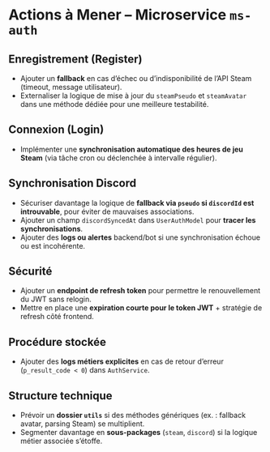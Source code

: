 # Actions à Mener – Microservice `ms-auth`

## Enregistrement (Register)
- Ajouter un **fallback** en cas d’échec ou d’indisponibilité de l’API Steam (timeout, message utilisateur).
- Externaliser la logique de mise à jour du `steamPseudo` et `steamAvatar` dans une méthode dédiée pour une meilleure testabilité.

## Connexion (Login)
- Implémenter une **synchronisation automatique des heures de jeu Steam** (via tâche cron ou déclenchée à intervalle régulier).

## Synchronisation Discord
- Sécuriser davantage la logique de **fallback via `pseudo` si `discordId` est introuvable**, pour éviter de mauvaises associations.
- Ajouter un champ `discordSyncedAt` dans `UserAuthModel` pour **tracer les synchronisations**.
- Ajouter des **logs ou alertes** backend/bot si une synchronisation échoue ou est incohérente.

## Sécurité
- Ajouter un **endpoint de refresh token** pour permettre le renouvellement du JWT sans relogin.
- Mettre en place une **expiration courte pour le token JWT** + stratégie de refresh côté frontend.

## Procédure stockée
- Ajouter des **logs métiers explicites** en cas de retour d’erreur (`p_result_code < 0`) dans `AuthService`.

## Structure technique
- Prévoir un **dossier `utils`** si des méthodes génériques (ex. : fallback avatar, parsing Steam) se multiplient.
- Segmenter davantage en **sous-packages** (`steam`, `discord`) si la logique métier associée s’étoffe.
